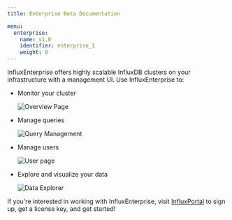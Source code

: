 ```yaml
---
title: Enterprise Beta Documentation

menu:
  enterprise:
    name: v1.0
    identifier: enterprise_1
    weight: 0
---
```


InfluxEnterprise offers highly scalable InfluxDB clusters on your infrastructure
with a management UI.
Use InfluxEnterprise to:

* Monitor your cluster

    ![Overview Page](/img/enterprise/overview.png)

* Manage queries

    ![Query Management](/img/enterprise/query-management.png)

* Manage users

    ![User page](/img/enterprise/user.png)

* Explore and visualize your data

    ![Data Explorer](/img/enterprise/data-explorer.gif)

If you're interested in working with InfluxEnterprise, visit
[InfluxPortal](https://portal.influxdata.com/) to sign up, get a license key,
and get started!
